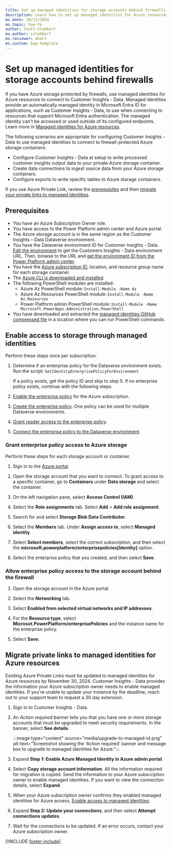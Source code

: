 ```yaml
---
title: Set up managed identities for storage accounts behind firewalls
description: Learn how to set up managed identities for Azure resources to connect your Data Lake Storage behind firewalls.
ms.date: 10/11/2024
ms.topic: how-to
author: Scott-Stabbert
ms.author: sstabbert
ms.reviewer: mhart
ms.custom: bap-template
---
```


# Set up managed identities for storage accounts behind firewalls

If you have Azure storage protected by firewalls, use managed identities for Azure resources to connect to Customer Insights - Data. Managed identities provide an automatically managed identity in Microsoft Entra ID for applications, such as Customer Insights - Data, to use when connecting to resources that support Microsoft Entra authentication. The managed identity can't be accessed or used outside of its configured endpoints. Learn more in [Managed identities for Azure resources](/entra/identity/managed-identities-azure-resources).

The following scenarios are appropriate for configuring Customer Insights - Data to use managed identities to connect to firewall-protected Azure storage containers:

- Configure Customer Insights - Data at setup to write processed customer insights output data to your private Azure storage container.
- Create data connections to ingest source data from your Azure storage containers.
- Configure exports to write specific tables to Azure storage containers.

If you use Azure Private Link, review the [prerequisites](#prerequisites) and then [migrate your private links to managed identities](#migrate-private-links-to-managed-identities-for-azure-resources).

## Prerequisites

- You have an Azure Subscription Owner role.
- You have access to the Power Platform admin center and Azure portal.
- The Azure storage account is in the same region as the Customer Insights – Data Dataverse environment.
- You have the Dataverse environment ID for Customer Insights - Data. [Edit the environment](manage-environments.md#edit-an-existing-environment) to get the Customers Insights - Data environment URL. Then, browse to the URL and [get the environment ID from the Power Platform admin center](/power-platform/admin/determine-org-id-name#find-your-environment-and-organization-id).
- You have the [Azure subscription ID](/azure/azure-portal/get-subscription-tenant-id), location, and resource group name for each storage container.
- The [Azure CLI is downloaded and installed](https://aka.ms/InstallAzureCliWindows).
- The following PowerShell modules are installed:
  - Azure Az PowerShell module: `Install-Module -Name Az`
  - Azure Az.Resources PowerShell module: `Install-Module -Name Az.Resources`
  - Power Platform admin PowerShell module: `Install-Module -Name Microsoft.PowerApps.Administration.PowerShell`
- You have downloaded and extracted the [managed identities GitHub compressed file](https://github.com/microsoft/PowerApps-Samples/blob/master/powershell/managed-identities/Common.zip) in a location where you can run PowerShell commands.

## Enable access to storage through managed identities

Perform these steps once per subscription.

1. Determine if an enterprise policy for the Dataverse environment exists. Run the script: `GetIdentityEnterprisePolicyForEnvironment`

    If a policy exists, get the policy ID and skip to step 5. If no enterprise policy exists, continue with the following steps.

1. [Enable the enterprise policy](/power-apps/maker/data-platform/azure-synapse-link-msi#enable-enterprise-policy-for-the-selected-azure-subscription) for the Azure subscription.

1. [Create the enterprise policy](/power-apps/maker/data-platform/azure-synapse-link-msi#create-enterprise-policy). One policy can be used for multiple Dataverse environments.

1. [Grant reader access to the enterprise policy](/power-apps/maker/data-platform/azure-synapse-link-msi#grant-reader-access-to-the-enterprise-policy-via-azure).

1. [Connect the enterprise policy to the Dataverse environment](/power-apps/maker/data-platform/azure-synapse-link-msi#connect-enterprise-policy-to-dataverse-environment).

### Grant enterprise policy access to Azure storage

Perform these steps for each storage account or container.

1. Sign in to the [Azure portal](https://portal.azure.com/).

1. Open the storage account that you want to connect. To grant access to a specific container, go to **Containers** under **Data storage** and select the container.

1. On the left navigation pane, select **Access Control (IAM)**.

1. Select the **Role assignments** tab. Select **Add** > **Add role assignment**.

1. Search for and select **Storage Blob Data Contributor**.

1. Select the **Members** tab. Under **Assign access to**, select **Managed identity**.

1. Select **Select members**, select the correct subscription, and then select the **microsoft.powerplatform/enterprisepolicies[Identity]** option.

1. Select the enterprise policy that you created, and then select **Save**.

### Allow enterprise policy access to the storage account behind the firewall

1. Open the storage account in the Azure portal.

1. Select the **Networking** tab.

1. Select **Enabled from selected virtual networks and IP addresses**.

1. For the **Resource type**, select **Microsot.PowerPlatform/enterprisePolicies** and the instance name for the enterprise policy.

1. Select **Save**.

## Migrate private links to managed identities for Azure resources

Existing Azure Private Links must be updated to managed identities for Azure resources by November 30, 2024. Customer Insights - Data provides the information your Azure subscription owner needs to enable managed identities. If you're unable to update your instance by the deadline, reach out to your support team to request a 30 day extension.

1. Sign in to Customer Insights - Data.

1. An *Action required* banner tells you that you have one or more storage accounts that must be upgraded to meet security requirements. In the banner, select **See details**.

   :::image type="content" source="media/upgrade-to-managed-id.png" alt-text="Screenshot showing the 'Action required' banner and message box to upgrade to managed identities for Azure.":::

1. Expand **Step 1: Enable Azure Managed Identity in Azure admin portal**.

1. Select **Copy storage account information**. All the information required for migration is copied. Send the information to your Azure subscription owner to enable managed identities. If you want to view the connection details, select **Expand**.

1. When your Azure subscription owner confirms they enabled managed identities for Azure access, [Enable access to managed identities](#enable-access-to-storage-through-managed-identities).

1. Expand **Step 2: Update your connections**, and then select **Attempt connections updates**.

1. Wait for the connections to be updated. If an error occurs, contact your Azure subscription owner.

[!INCLUDE [footer-include](includes/footer-banner.md)]
